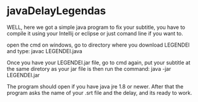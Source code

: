 # javaDelayLegendas
WELL, here we got a simple java program to fix your subtitle, you have to compile it using your Intellij or eclipse or just comand line if you want to.

open the cmd on windows, go to directory where you download LEGENDEI and type: javac LEGENDEI.java

Once you have your LEGENDEI.jar file, go to cmd again, put your subtitle at the same diretory as your jar file is then run the command:
java -jar LEGENDEI.jar

The program should open if you have java jre 1.8 or newer. After that the program asks the name of your .srt file and the delay, and its ready to work.
